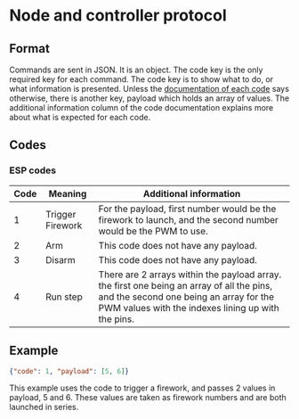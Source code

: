 # Node and controller protocol
## Format
Commands are sent in JSON. It is an object. The code key is the only required key for each command. The code key is to show what to do, or what information is presented. Unless the [documentation of each code](#codes) says otherwise, there is another key, payload which holds an array of values. The additional information column of the code documentation explains more about what is expected for each code.

## Codes

### ESP codes

| Code | Meaning             | Additional information                                                                                        |
|------|---------------------|---------------------------------------------------------------------------------------------------------------|
| 1    | Trigger Firework    | For the payload, first number would be the firework to launch, and the second number would be the PWM to use. |
| 2    | Arm                 | This code does not have any payload.                                                                          |
| 3    | Disarm              | This code does not have any payload.                                                                          |
| 4    | Run step            | There are 2 arrays within the payload array. the first one being an array of all the pins, and the second one being an array for the PWM values with the indexes lining up with the pins. |

## Example

```JSON
{"code": 1, "payload": [5, 6]}
```

This example uses the code to trigger a firework, and passes 2 values in payload, 5 and 6. These values are taken as firework numbers and are both launched in series.
